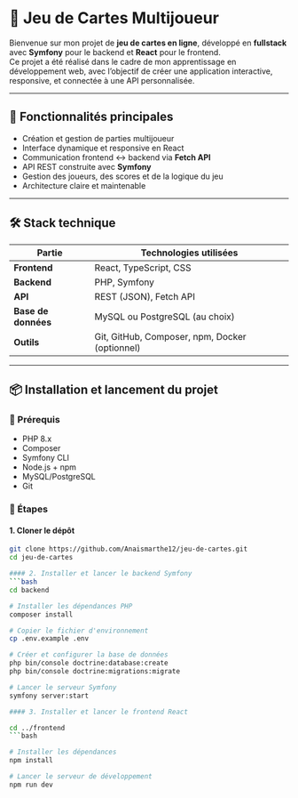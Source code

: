# 🎴 Jeu de Cartes Multijoueur

Bienvenue sur mon projet de **jeu de cartes en ligne**, développé en **fullstack** avec **Symfony** pour le backend et **React** pour le frontend.  
Ce projet a été réalisé dans le cadre de mon apprentissage en développement web, avec l’objectif de créer une application interactive, responsive, et connectée à une API personnalisée.

---

## 🌟 Fonctionnalités principales

- Création et gestion de parties multijoueur
- Interface dynamique et responsive en React
- Communication frontend ↔ backend via **Fetch API**
- API REST construite avec **Symfony**
- Gestion des joueurs, des scores et de la logique du jeu
- Architecture claire et maintenable

---

## 🛠️ Stack technique

| Partie        | Technologies utilisées              |
|--------------|-------------------------------------|
| **Frontend** | React, TypeScript, CSS              |
| **Backend**  | PHP, Symfony                        |
| **API**      | REST (JSON), Fetch API              |
| **Base de données** | MySQL ou PostgreSQL (au choix)     |
| **Outils**   | Git, GitHub, Composer, npm, Docker (optionnel) |

---

## 📦 Installation et lancement du projet

### 🧰 Prérequis

- PHP 8.x
- Composer
- Symfony CLI
- Node.js + npm
- MySQL/PostgreSQL
- Git

### 🚀 Étapes

#### 1. Cloner le dépôt

```bash
git clone https://github.com/Anaismarthe12/jeu-de-cartes.git
cd jeu-de-cartes

#### 2. Installer et lancer le backend Symfony
```bash
cd backend

# Installer les dépendances PHP
composer install

# Copier le fichier d'environnement
cp .env.example .env

# Créer et configurer la base de données
php bin/console doctrine:database:create
php bin/console doctrine:migrations:migrate

# Lancer le serveur Symfony
symfony server:start

#### 3. Installer et lancer le frontend React

cd ../frontend
```bash

# Installer les dépendances
npm install

# Lancer le serveur de développement
npm run dev


